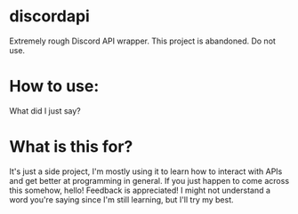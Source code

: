 # discordapi

Extremely rough Discord API wrapper. This project is abandoned. Do not use.

# How to use:

What did I just say?

# What is this for?

It's just a side project, I'm mostly using it to learn how to interact with APIs and get better at programming in general.
If you just happen to come across this somehow, hello! Feedback is appreciated! I might not understand a word you're saying since I'm still learning, but I'll try my best.
